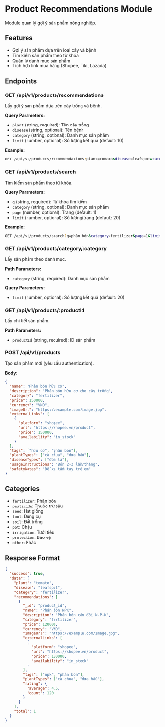 # Product Recommendations Module

Module quản lý gợi ý sản phẩm nông nghiệp.

## Features

- Gợi ý sản phẩm dựa trên loại cây và bệnh
- Tìm kiếm sản phẩm theo từ khóa
- Quản lý danh mục sản phẩm
- Tích hợp link mua hàng (Shopee, Tiki, Lazada)

## Endpoints

### GET /api/v1/products/recommendations
Lấy gợi ý sản phẩm dựa trên cây trồng và bệnh.

**Query Parameters:**
- `plant` (string, required): Tên cây trồng
- `disease` (string, optional): Tên bệnh
- `category` (string, optional): Danh mục sản phẩm
- `limit` (number, optional): Số lượng kết quả (default: 10)

**Example:**
```bash
GET /api/v1/products/recommendations?plant=tomato&disease=leafspot&category=fertilizer
```

### GET /api/v1/products/search
Tìm kiếm sản phẩm theo từ khóa.

**Query Parameters:**
- `q` (string, required): Từ khóa tìm kiếm
- `category` (string, optional): Danh mục sản phẩm
- `page` (number, optional): Trang (default: 1)
- `limit` (number, optional): Số lượng/trang (default: 20)

**Example:**
```bash
GET /api/v1/products/search?q=phân bón&category=fertilizer&page=1&limit=10
```

### GET /api/v1/products/category/:category
Lấy sản phẩm theo danh mục.

**Path Parameters:**
- `category` (string, required): Danh mục sản phẩm

**Query Parameters:**
- `limit` (number, optional): Số lượng kết quả (default: 20)

### GET /api/v1/products/:productId
Lấy chi tiết sản phẩm.

**Path Parameters:**
- `productId` (string, required): ID sản phẩm

### POST /api/v1/products
Tạo sản phẩm mới (yêu cầu authentication).

**Body:**
```json
{
  "name": "Phân bón hữu cơ",
  "description": "Phân bón hữu cơ cho cây trồng",
  "category": "fertilizer",
  "price": 150000,
  "currency": "VND",
  "imageUrl": "https://example.com/image.jpg",
  "externalLinks": [
    {
      "platform": "shopee",
      "url": "https://shopee.vn/product",
      "price": 150000,
      "availability": "in_stock"
    }
  ],
  "tags": ["hữu cơ", "phân bón"],
  "plantTypes": ["cà chua", "dưa hấu"],
  "diseaseTypes": ["đốm lá"],
  "usageInstructions": "Bón 2-3 lần/tháng",
  "safetyNotes": "Để xa tầm tay trẻ em"
}
```

## Categories

- `fertilizer`: Phân bón
- `pesticide`: Thuốc trừ sâu
- `seed`: Hạt giống
- `tool`: Dụng cụ
- `soil`: Đất trồng
- `pot`: Chậu
- `irrigation`: Tưới tiêu
- `protection`: Bảo vệ
- `other`: Khác

## Response Format

```json
{
  "success": true,
  "data": {
    "plant": "tomato",
    "disease": "leafspot",
    "category": "fertilizer",
    "recommendations": [
      {
        "_id": "product_id",
        "name": "Phân bón NPK",
        "description": "Phân bón cân đối N-P-K",
        "category": "fertilizer",
        "price": 120000,
        "currency": "VND",
        "imageUrl": "https://example.com/image.jpg",
        "externalLinks": [
          {
            "platform": "shopee",
            "url": "https://shopee.vn/product",
            "price": 120000,
            "availability": "in_stock"
          }
        ],
        "tags": ["npk", "phân bón"],
        "plantTypes": ["cà chua", "dưa hấu"],
        "rating": {
          "average": 4.5,
          "count": 120
        }
      }
    ],
    "total": 1
  }
}
```
